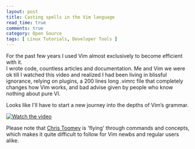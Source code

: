 ```yaml
---
layout: post
title: Casting spells in the Vim language
read_time: true  
comments: true
category: Open Source
tags: [ Linux Tutorials, Developer Tools ]
---
```


For the past few years I used Vim almost exclusively to become efficient with it.  
I wrote code, countless articles and documentation. Me and Vim we were ok till I watched this video and realized I had been living in blissful ignorance, relying on plugins, a 200 lines long .vimrc file that completely changes how Vim works, and bad advise given by people who know nothing about pure VI.

Looks like I'll have to start a new journey into the depths of Vim’s grammar.

[![Watch the video](https://img.youtube.com/vi/wlR5gYd6um0/maxresdefault.jpg)](https://youtu.be/wlR5gYd6um0)

Please note that [Chris Toomey](https://ctoomey.com/) is 'flying' through commands and concepts, which makes it quite difficult to follow for Vim newbs and regular users alike.
